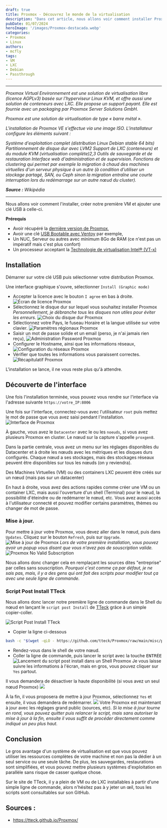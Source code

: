 ```yaml
---
draft: true
title: Proxmox - Découvrez le monde de la virtualisation
description: "Dans cet article, nous allons voir comment installer Proxmox mais aussi comment créer votre première VM, lui ajouter un port USB"
pubDate: 01/07/2024
heroImage: '/images/Proxmox-destacada.webp'
categories: 
- Proxmox
- Linux
authors: 
- mcfly
tags:
- VM
- LXC
- Debian
- Passthrough
---
```


---

*Proxmox Virtual Environnement est une solution de virtualisation libre (licence AGPLv3) basée sur l'hyperviseur Linux KVM, et offre aussi une solution de conteneurs avec LXC. Elle propose un support payant.
Elle est fournie avec un packaging par Proxmox Server Solutions GmbH.*

*Proxmox est une solution de virtualisation de type « barre métal ».*

*L'installation de Proxmox VE s'effectue via une image ISO. L'installateur configure les éléments suivant :*

*Système d'exploitation complet (distribution Linux Debian stable 64 bits)
Partitionnement de disque dur avec LVM2
Support de LXC (conteneurs) et du module KVM (virtualisation complète)2,3
Outils de sauvegarde et de restauration
Interface web d'administration et de supervision.
Fonctions de clustering qui permet par exemple la migration à chaud des machines virtuelles d'un serveur physique à un autre (à condition d'utiliser un stockage partagé, SAN, ou Ceph sinon la migration entraîne une courte interruption lors du redémarrage sur un autre nœud du cluster).*

***Source :** Wikipédia*

---

Nous allons voir comment l'installer, créer notre première VM et ajouter une clé USB à celle-ci.

**Prérequis**
* Avoir récupéré la [dernière version de Proxmox](https://www.proxmox.com/en/downloads),
* Avoir une clé [USB Bootable avec Ventoy](/blog/ventoy_installation_update/) par exemple,
* Un NUC, Serveur ou autres avec minimum 8Go de RAM (ce n'est pas un impératif mais c'est plus confort)
* Un processeur acceptant la [Technologie de virtualisation Intel® (VT-x)](https://ark.intel.com/content/www/fr/fr/ark/search/featurefilter.html?productType=873&2_VTX=true)


## Installation
Démarrer sur votre clé USB puis sélectionner votre distribution Proxmox.

Une interface graphique s'ouvre, sélectionner `Install (Graphic mode)`

* Accepter la licence avec le bouton `I agree` en bas à droite.
![Écran de licence Proxmox](./img/proxmox_ecran_licence.png)
* Sélectionnez le disque dur sur lequel vous souhaitez installer Proxmox
*Personnellement, je débranche tous les disques non utiles pour éviter les erreurs.*
![Choix du disque dur Proxmox](./img/proxmox_selection_disque_dur.png)
* Sélectionnez votre Pays, le fuseau Horaire et la langue utilisée sur votre clavier.
![Paramètres régionaux Proxmox](./img/proxmox_selection_region.png)
* Saisir un mot de passe solide et un email (perso, je n'ai jamais rien reçu),
![Administration Password Proxmox](./img/proxmox_ecran_mot_de_passe.png)
* Configurer le Hostname, ainsi que les informations réseaux,
![Configuration du réseaux Proxmox](./img/proxmox_network_configuration.png)
* Vérifier que toutes les informations vous paraissent correctes.
![Récapitulatif Proxmox](./img/proxmox_summary.png)

L'installation se lance, il ne vous reste plus qu'à attendre.


## Découverte de l'interface
Une fois l'installation terminée, vous pouvez vous rendre sur l'interface via l'adresse suivante `https://votre_IP:8006`

Une fois sur l'interface, connectez-vous avec l'utilisateur `root` puis mettez le mot de passe que vous avez saisi pendant l'installation.
![Interface de Proxmox](./img/proxmox_interface.png)

À gauche, vous avez le `Datacenter` avec le ou les `noeuds`, si vous avez plusieurs Proxmox en cluster. Le nœud sur la capture s'appelle `proxgen8`.

Dans la partie centrale, vous avez un menu sur les réglages disponibles du Datacenter et à droite les nœuds avec les métriques et les disques durs configurés.
Chaque nœud a ses stockages, mais des stockages réseaux peuvent être disponibles sur tous les nœuds (on y reviendra).

Des Machines Virtuelles (VM) ou des containers LXC peuvent être créés sur un nœud (mais pas sur un datacenter)

En haut à droite, vous avez des actions rapides comme créer une VM ou un container LXC, mais aussi l'ouverture d'un shell (Terminal) pour le nœud, la possibilité d'éteindre ou de redémarrer le nœud, etc.
Vous avez aussi accès à l'utilisateur connecté et pouvez modifier certains paramètres, thèmes ou changer de mot de passe.

### Mise à jour.
Pour mettre à jour votre Proxmox, vous devez aller dans le nœud, puis dans `Updates`.
Cliquez sur le bouton `Refresh`, puis sur `Upgrade`.
![Mise à jour de Proxmox](./img/proxmox_update.png)
*Lors de votre première installation, vous pouvez avoir un popup vous disant que vous n'avez pas de souscription valide.*
![Proxmox No Valid Subscription](./img/proxmox_update_no_valid_subscription.png)

Nous allons donc changer cela en remplaçant les sources dites "entreprise" par celles sans souscription.
*Pourquoi c'est comme ça par défaut, je ne sais pas, mais, il y a des gens qui ont fait des scripts pour modifier tout ça avec une seule ligne de commande.*

### Script Post Install TTeck
Nous allons donc lancer notre première ligne de commande dans le Shell du nœud en lançant le `script post Install` de [TTeck](https://tteck.github.io/Proxmox/) grâce à un simple copier-coller.

![Script Post Install TTeck](./img/script_post_install_tteck.png)

* Copier la ligne ci-dessous
```bash
bash -c "$(wget -qLO - https://github.com/tteck/Proxmox/raw/main/misc/post-pve-install.sh)"
```
* Rendez-vous dans le shell de votre nœud.
* Coller la ligne de commande, puis lancer le script avec la touche <span><kbd>ENTRÉE</kbd></span>
![Lancement du script post install dans un Shell Proxmox](./img/proxmox_tteck_script_post_install.gif)
Je vous laisse suivre les informations à l'écran, mais en gros, vous pouvez cliquer sur `Yes` partout.

Il vous demandera de désactiver la haute disponibilité (si vous avez un seul nœud Proxmox)
![](./img/script_post_install_tteck_high_availability.png)

À la fin, il vous proposera de mettre à jour Proxmox, sélectionnez `Yes` et ensuite, il vous demandera de redémarrer.
![](./img/script_post_install_tteck_update.png)
Votre Proxmox est maintenant à jour avec les réglages grand public (sources, etc).
*Si la mise à jour tourne en rond, vous pouvez quitter puis relancer le script, mais sans autoriser la mise à jour à la fin, ensuite il vous suffit de procéder directement comme indiqué un peu plus haut.*

## Conclusion
Le gros avantage d'un système de virtualisation est que vous pouvez utiliser les ressources complètes de votre machine et non pas la dédier à un seul service ou une seule tâche.
De plus, les sauvegardes, restaurations sont simplifiées, et vous pouvez mettre plusieurs systèmes d'exploitation en parallèle sans risque de casser quelque chose.

Sur le site de TTeck, il y a plein de VM ou de LXC installables à partir d'une simple ligne de commande, alors n'hésitez pas à y jeter un œil, tous les scripts sont consultables sur son GitHub.

## Sources :
* https://tteck.github.io/Proxmox/